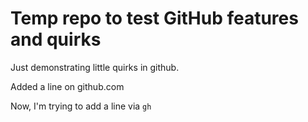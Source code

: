 # Temp repo to test GitHub features and quirks

Just demonstrating little quirks in github.

Added a line on github.com


Now, I'm trying to add a line via `gh`
